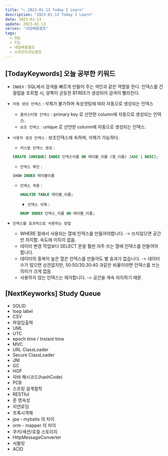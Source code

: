 ```yaml
---
title: "✏️ 2023-01-13 Today I Learn"
description: "2023-01-13 Today I Learn"
date: 2023-01-13
update: 2023-01-13
series: "내일배움캠프"
tags:
  - SQL
  - TIL
  - 내일배움캠프
  - 스파르타코딩캠프
---
```


## [TodayKeywords] 오늘 공부한 키워드

- `INDEX` : SQL에서 검색을 빠르게 만들어 주는 색인과 같은 역할을 한다. 인덱스를 건 컬럼을 조회할 시, 양쪽이 균등한 BTREE가 생성되어 검색이 빨라진다.
- `자동 생성 인덱스` : 삭제가 불가하며 속성셋팅에 따라 자동으로 생성되는 인덱스
  - `클러스터형 인덱스` : primary key 로 선언한 column에 자동으로 생성되는 인덱스.
  - `보조 인덱스` : unique 로 선언한 column에 자동으로 생성되는 인덱스.
- `사용자 생성 인덱스` : 보조인덱스에 속하며, 삭제가 가능하다.

  - `커스텀 인덱스 생성` :

  ```sql
  CREATE [UNIQUE] INDEX 인덱스이름 ON 테이블_이름 (열_이름) [ASC | DESC];
  ```

  - `인덱스 확인` :

  ```sql
  SHOW INDEX 테이블이름
  ```

  - `인덱스 적용` :

    ```sql
    ANALYZE TABLE 테이블_이름;
    ```

    - `인덱스 삭제` :

    ```sql
    DROP INDEX 인덱스_이름 ON 테이블_이름;
    ```

- `인덱스를 효과적으로 사용하는 방법`
  - WHERE 절에서 사용되는 열에 인덱스를 만들어야합니다. -> 쓰지않으면 공간만 차지함. 속도에 이득이 없음.
  - 데이터 변경 작업보다 SELECT 문을 훨씬 자주 쓰는 열에 인덱스를 만들어야 합니다.
  - 데이터의 중복이 높은 열은 인덱스를 만들어도 별 효과가 없습니다. -> 데이터 수가 많으면 상관없지만, 50:50/30:30:40 과같은 비율이라면 인덱스를 쓰는의미가 크게 없음
  - 사용하지 않는 인덱스는 제거합니다. -> 공간을 계속 차지하기 때문.

## [NextKeyworks] Study Queue

- SOLID
- loop label
- CSV
- 파일입출력
- UML
- UTC
- epoch time / Instant time
- MVC
- URL ClassLoader
- Secure ClassLoader
- JNI
- GC
- HOF
- 자바 해시코드(hashCode)
- PCB
- 스프링 설계철학
- RESTful
- 준 영속성
- 지연로딩
- 프록시객체
- jpa - mybatis 의 차이
- orm - mapper 의 차이
- 쿠키/세션/로컬 스토리지
- HttpMessageConverter
- 서블릿
- ACID

